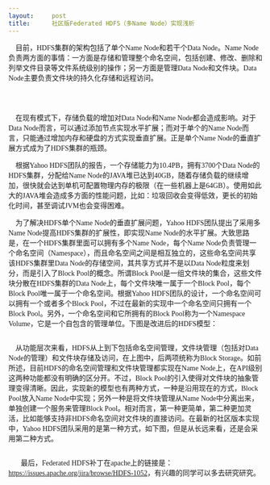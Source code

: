```yaml
---
layout:     post
title:      社区版Federated HDFS（多Name Node）实现浅析
---
```

<div id="article_content" class="article_content clearfix csdn-tracking-statistics" data-pid="blog" data-mod="popu_307" data-dsm="post">
								            <link rel="stylesheet" href="https://csdnimg.cn/release/phoenix/template/css/ck_htmledit_views-f76675cdea.css">
						<div class="htmledit_views" id="content_views">
                <p><span style="font-family:'宋体';font-size:10.5pt;">    </span><span style="font-family:'宋体';font-size:10.5pt;">目前，</span><span style="font-family:Calibri, 'sans-serif';font-size:10.5pt;" lang="en-us" xml:lang="en-us">HDFS</span><span style="font-family:'宋体';font-size:10.5pt;">集群的架构包括了单个</span><span style="font-family:Calibri, 'sans-serif';font-size:10.5pt;" lang="en-us" xml:lang="en-us">Name Node</span><span style="font-family:'宋体';font-size:10.5pt;">和若干个</span><span style="font-family:Calibri, 'sans-serif';font-size:10.5pt;" lang="en-us" xml:lang="en-us">Data Node</span><span style="font-family:'宋体';font-size:10.5pt;">。</span><span style="font-family:Calibri, 'sans-serif';font-size:10.5pt;" lang="en-us" xml:lang="en-us">Name Node</span><span style="font-family:'宋体';font-size:10.5pt;">负责两方面的事情：一方面是存储和管理整个命名空间，包括创建、修改、删除和列举文件目录等文件系统级别的操作；另一方面是管理</span><span style="font-family:Calibri, 'sans-serif';font-size:10.5pt;" lang="en-us" xml:lang="en-us">Data Node</span><span style="font-family:'宋体';font-size:10.5pt;">和文件块。</span><span style="font-family:Calibri, 'sans-serif';font-size:10.5pt;" lang="en-us" xml:lang="en-us">Data Node</span><span style="font-family:'宋体';font-size:10.5pt;">主要负责文件块的持久化存储和远程访问。</span></p>
<p style="text-align:center;"><span style="font-family:'宋体';font-size:10.5pt;"><span style="font-family:'宋体';font-size:10.5pt;"><img src="http://hi.csdn.net/attachment/201105/28/0_1306573408rt2z.gif" alt=""></span></span></p>
<p> </p>
<p><span style="font-family:'宋体';font-size:10.5pt;">    <span style="font-family:'宋体';font-size:10.5pt;">在现有模式下，存储负载的增加对</span><span style="font-family:Calibri, 'sans-serif';font-size:10.5pt;" lang="en-us" xml:lang="en-us">Data Node</span><span style="font-family:'宋体';font-size:10.5pt;">和</span><span style="font-family:Calibri, 'sans-serif';font-size:10.5pt;" lang="en-us" xml:lang="en-us">Name Node</span><span style="font-family:'宋体';font-size:10.5pt;">都会造成影响。对于</span><span style="font-family:Calibri, 'sans-serif';font-size:10.5pt;" lang="en-us" xml:lang="en-us">Data Node</span><span style="font-family:'宋体';font-size:10.5pt;">而言，可以通过添加节点实现水平扩展；而对于单个的</span><span style="font-family:Calibri, 'sans-serif';font-size:10.5pt;" lang="en-us" xml:lang="en-us">Name Node</span><span style="font-family:'宋体';font-size:10.5pt;">而言，只能通过增加内存和硬盘的方式实现垂直扩展。正是单个</span><span style="font-family:Calibri, 'sans-serif';font-size:10.5pt;" lang="en-us" xml:lang="en-us">Name Node</span><span style="font-family:'宋体';font-size:10.5pt;">的垂直扩展方式成为了</span><span style="font-family:Calibri, 'sans-serif';font-size:10.5pt;" lang="en-us" xml:lang="en-us">HDFS</span><span style="font-family:'宋体';font-size:10.5pt;">集群的瓶颈。</span></span></p>
<p><span style="font-family:'宋体';font-size:10.5pt;"><span style="font-family:'宋体';font-size:10.5pt;">    <span style="font-family:'宋体';font-size:10.5pt;">根据</span><span style="font-family:Calibri, 'sans-serif';font-size:10.5pt;" lang="en-us" xml:lang="en-us">Yahoo HDFS</span><span style="font-family:'宋体';font-size:10.5pt;">团队的报告，一个存储能力为</span><span style="font-family:Calibri, 'sans-serif';font-size:10.5pt;" lang="en-us" xml:lang="en-us">10.4PB</span><span style="font-family:'宋体';font-size:10.5pt;">，拥有</span><span style="font-family:Calibri, 'sans-serif';font-size:10.5pt;" lang="en-us" xml:lang="en-us">3700</span><span style="font-family:'宋体';font-size:10.5pt;">个</span><span style="font-family:Calibri, 'sans-serif';font-size:10.5pt;" lang="en-us" xml:lang="en-us">Data Node</span><span style="font-family:'宋体';font-size:10.5pt;">的</span><span style="font-family:Calibri, 'sans-serif';font-size:10.5pt;" lang="en-us" xml:lang="en-us">HDFS</span><span style="font-family:'宋体';font-size:10.5pt;">集群，分配给</span><span style="font-family:Calibri, 'sans-serif';font-size:10.5pt;" lang="en-us" xml:lang="en-us">Name Node</span><span style="font-family:'宋体';font-size:10.5pt;">的</span><span style="font-family:Calibri, 'sans-serif';font-size:10.5pt;" lang="en-us" xml:lang="en-us">JAVA</span><span style="font-family:'宋体';font-size:10.5pt;">堆已达到</span><span style="font-family:Calibri, 'sans-serif';font-size:10.5pt;" lang="en-us" xml:lang="en-us">40GB</span><span style="font-family:'宋体';font-size:10.5pt;">，随着存储负载的继续增加，很快就会达到单机可配置物理内存的极限（在一些机器上是</span><span style="font-family:Calibri, 'sans-serif';font-size:10.5pt;" lang="en-us" xml:lang="en-us">64GB</span><span style="font-family:'宋体';font-size:10.5pt;">）。使用如此大的</span><span style="font-family:Calibri, 'sans-serif';font-size:10.5pt;" lang="en-us" xml:lang="en-us">JAVA</span><span style="font-family:'宋体';font-size:10.5pt;">堆会造成多方面的性能问题，比如：垃圾回收会变得低效，更长的初始化时间，甚至调试</span><span style="font-family:Calibri, 'sans-serif';font-size:10.5pt;" lang="en-us" xml:lang="en-us">JVM</span><span style="font-family:'宋体';font-size:10.5pt;">也会变得困难。</span></span></span></p>
<p><span style="font-family:'宋体';font-size:10.5pt;"><span style="font-family:'宋体';font-size:10.5pt;"><span style="font-family:'宋体';font-size:10.5pt;">    <span style="font-family:'宋体';font-size:10.5pt;">为了解决</span><span style="font-family:Calibri, 'sans-serif';font-size:10.5pt;" lang="en-us" xml:lang="en-us">HDFS</span><span style="font-family:'宋体';font-size:10.5pt;">单个</span><span style="font-family:Calibri, 'sans-serif';font-size:10.5pt;" lang="en-us" xml:lang="en-us">Name Node</span><span style="font-family:'宋体';font-size:10.5pt;">的垂直扩展问题，</span><span style="font-family:Calibri, 'sans-serif';font-size:10.5pt;" lang="en-us" xml:lang="en-us">Yahoo HDFS</span><span style="font-family:'宋体';font-size:10.5pt;">团队提出了采用多</span><span style="font-family:Calibri, 'sans-serif';font-size:10.5pt;" lang="en-us" xml:lang="en-us">Name Node</span><span style="font-family:'宋体';font-size:10.5pt;">提高</span><span style="font-family:Calibri, 'sans-serif';font-size:10.5pt;" lang="en-us" xml:lang="en-us">HDFS</span><span style="font-family:'宋体';font-size:10.5pt;">集群的扩展性，即实现</span><span style="font-family:Calibri, 'sans-serif';font-size:10.5pt;" lang="en-us" xml:lang="en-us">Name Node</span><span style="font-family:'宋体';font-size:10.5pt;">的水平扩展。大致思路是，在一个</span><span style="font-family:Calibri, 'sans-serif';font-size:10.5pt;" lang="en-us" xml:lang="en-us">HDFS</span><span style="font-family:'宋体';font-size:10.5pt;">集群里面可以拥有多个</span><span style="font-family:Calibri, 'sans-serif';font-size:10.5pt;" lang="en-us" xml:lang="en-us">Name Node</span><span style="font-family:'宋体';font-size:10.5pt;">，每个</span><span style="font-family:Calibri, 'sans-serif';font-size:10.5pt;" lang="en-us" xml:lang="en-us">Name Node</span><span style="font-family:'宋体';font-size:10.5pt;">负责管理一个命名空间（</span><span style="font-family:Calibri, 'sans-serif';font-size:10.5pt;" lang="en-us" xml:lang="en-us">Namespace</span><span style="font-family:'宋体';font-size:10.5pt;">），而且命名空间之间是相互独立的，这些命名空间共享该</span><span style="font-family:Calibri, 'sans-serif';font-size:10.5pt;" lang="en-us" xml:lang="en-us">HDFS</span><span style="font-family:'宋体';font-size:10.5pt;">集群里</span><span style="font-family:Calibri, 'sans-serif';font-size:10.5pt;" lang="en-us" xml:lang="en-us">Data Node</span><span style="font-family:'宋体';font-size:10.5pt;">的存储空间，其共享方式并不是以</span><span style="font-family:Calibri, 'sans-serif';font-size:10.5pt;" lang="en-us" xml:lang="en-us">Data Node</span><span style="font-family:'宋体';font-size:10.5pt;">粒度来划分，而是引入了</span><span style="font-family:Calibri, 'sans-serif';font-size:10.5pt;" lang="en-us" xml:lang="en-us">Block Pool</span><span style="font-family:'宋体';font-size:10.5pt;">的概念。所谓</span><span style="font-family:Calibri, 'sans-serif';font-size:10.5pt;" lang="en-us" xml:lang="en-us">Block Pool</span><span style="font-family:'宋体';font-size:10.5pt;">是一组文件块的集合，这些文件块分散在</span><span style="font-family:Calibri, 'sans-serif';font-size:10.5pt;" lang="en-us" xml:lang="en-us">HDFS</span><span style="font-family:'宋体';font-size:10.5pt;">集群的</span><span style="font-family:Calibri, 'sans-serif';font-size:10.5pt;" lang="en-us" xml:lang="en-us">Data Node</span><span style="font-family:'宋体';font-size:10.5pt;">上，每个文件块唯一属于一个</span><span style="font-family:Calibri, 'sans-serif';font-size:10.5pt;" lang="en-us" xml:lang="en-us">Block Pool</span><span style="font-family:'宋体';font-size:10.5pt;">，每个</span><span style="font-family:Calibri, 'sans-serif';font-size:10.5pt;" lang="en-us" xml:lang="en-us">Block Pool</span><span style="font-family:'宋体';font-size:10.5pt;">唯一属于一个命名空间。根据</span><span style="font-family:Calibri, 'sans-serif';font-size:10.5pt;" lang="en-us" xml:lang="en-us">Yahoo HDFS</span><span style="font-family:'宋体';font-size:10.5pt;">团队的设计，一个命名空间可以拥有一个或者多个</span><span style="font-family:Calibri, 'sans-serif';font-size:10.5pt;" lang="en-us" xml:lang="en-us">Block Pool</span><span style="font-family:'宋体';font-size:10.5pt;">，不过在最新的实现中一个命名空间只拥有一个</span><span style="font-family:Calibri, 'sans-serif';font-size:10.5pt;" lang="en-us" xml:lang="en-us">Block Pool</span><span style="font-family:'宋体';font-size:10.5pt;">。另外，一个命名空间和它所拥有的</span><span style="font-family:Calibri, 'sans-serif';font-size:10.5pt;" lang="en-us" xml:lang="en-us">Block Pool</span><span style="font-family:'宋体';font-size:10.5pt;">称为一个</span><span style="font-family:Calibri, 'sans-serif';font-size:10.5pt;" lang="en-us" xml:lang="en-us">Namespace Volume</span><span style="font-family:'宋体';font-size:10.5pt;">，它是一个自包含的管理单位。下图是改进后的</span><span style="font-family:Calibri, 'sans-serif';font-size:10.5pt;" lang="en-us" xml:lang="en-us">HDFS</span><span style="font-family:'宋体';font-size:10.5pt;">模型：</span></span></span></span></p>
<p style="text-align:center;"><span style="font-family:'宋体';font-size:10.5pt;"><span style="font-family:'宋体';font-size:10.5pt;"><span style="font-family:'宋体';font-size:10.5pt;"><span style="font-family:'宋体';font-size:10.5pt;"><img src="http://hi.csdn.net/attachment/201105/28/0_1306573450BfsF.gif" alt=""></span></span></span></span></p>
<p><span style="font-family:'宋体';font-size:10.5pt;"><span style="font-family:'宋体';font-size:10.5pt;"><span style="font-family:'宋体';font-size:10.5pt;"><span style="font-family:'宋体';font-size:10.5pt;">    <span style="font-family:'宋体';font-size:10.5pt;">从功能层次来看，</span><span style="font-family:Calibri, 'sans-serif';font-size:10.5pt;" lang="en-us" xml:lang="en-us">HDFS</span><span style="font-family:'宋体';font-size:10.5pt;">从上到下包括命名空间管理，文件块管理（包括对</span><span style="font-family:Calibri, 'sans-serif';font-size:10.5pt;" lang="en-us" xml:lang="en-us">Data Node</span><span style="font-family:'宋体';font-size:10.5pt;">的管理）和文件块存储及访问，在上图中，后两项统称为</span><span style="font-family:Calibri, 'sans-serif';font-size:10.5pt;" lang="en-us" xml:lang="en-us">Block Storage</span><span style="font-family:'宋体';font-size:10.5pt;">。如前所述，目前</span><span style="font-family:Calibri, 'sans-serif';font-size:10.5pt;" lang="en-us" xml:lang="en-us">HDFS</span><span style="font-family:'宋体';font-size:10.5pt;">的命名空间管理和文件块管理都实现在</span><span style="font-family:Calibri, 'sans-serif';font-size:10.5pt;" lang="en-us" xml:lang="en-us">Name Node</span><span style="font-family:'宋体';font-size:10.5pt;">上，在</span><span style="font-family:Calibri, 'sans-serif';font-size:10.5pt;" lang="en-us" xml:lang="en-us">API</span><span style="font-family:'宋体';font-size:10.5pt;">级别这两种功能都没有明确的区分开。不过，</span><span style="font-family:Calibri, 'sans-serif';font-size:10.5pt;" lang="en-us" xml:lang="en-us">Block Pool</span><span style="font-family:'宋体';font-size:10.5pt;">的引入使得对文件块的抽象管理变得清晰。因此，实现新的模型也有两种方式，一种是沿用现在的方式，</span><span style="font-family:Calibri, 'sans-serif';font-size:10.5pt;" lang="en-us" xml:lang="en-us">Block Pool</span><span style="font-family:'宋体';font-size:10.5pt;">放入</span><span style="font-family:Calibri, 'sans-serif';font-size:10.5pt;" lang="en-us" xml:lang="en-us">Name Node</span><span style="font-family:'宋体';font-size:10.5pt;">中实现；另外一种是将文件块管理从</span><span style="font-family:Calibri, 'sans-serif';font-size:10.5pt;" lang="en-us" xml:lang="en-us">Name Node</span><span style="font-family:'宋体';font-size:10.5pt;">中分离出来，单独创建一个服务来管理</span><span style="font-family:Calibri, 'sans-serif';font-size:10.5pt;" lang="en-us" xml:lang="en-us">Block Pool</span><span style="font-family:'宋体';font-size:10.5pt;">。相对而言，第一种更简单，第二种更加灵活，比如能够支持非</span><span style="font-family:Calibri, 'sans-serif';font-size:10.5pt;" lang="en-us" xml:lang="en-us">HDFS</span><span style="font-family:'宋体';font-size:10.5pt;">命名空间对文件块的直接访问。在最新的社区版本实现中，</span><span style="font-family:Calibri, 'sans-serif';font-size:10.5pt;" lang="en-us" xml:lang="en-us">Yahoo HDFS</span><span style="font-family:'宋体';font-size:10.5pt;">团队采用的是第一种方式，如下图，但是从长远来看，还是会采用第二种方式。</span></span></span></span></span></p>
<p style="text-align:center;"><span style="font-family:'宋体';font-size:10.5pt;"><span style="font-family:'宋体';font-size:10.5pt;"><span style="font-family:'宋体';font-size:10.5pt;"><span style="font-family:'宋体';font-size:10.5pt;"><span style="font-family:'宋体';font-size:10.5pt;"><span style="font-family:'宋体';font-size:10.5pt;"><img src="http://hi.csdn.net/attachment/201105/28/0_1306573489aaR2.gif" alt=""></span></span></span></span></span></span></p>
<p style="text-align:center;"><span style="font-family:'宋体';font-size:10.5pt;"><span style="font-family:'宋体';font-size:10.5pt;"><span style="font-family:'宋体';font-size:10.5pt;"><span style="font-family:'宋体';font-size:10.5pt;"><span style="font-family:'宋体';font-size:10.5pt;"></span></span></span></span></span></p>
<p style="text-align:left;"><span style="font-family:'宋体';font-size:10.5pt;"><span style="font-family:'宋体';font-size:10.5pt;"><span style="font-family:'宋体';font-size:10.5pt;"><span style="font-family:'宋体';font-size:10.5pt;"><span style="font-family:'宋体';font-size:10.5pt;"><span style="font-family:'宋体';font-size:10.5pt;"><span style="font-family:Calibri, 'sans-serif';font-size:10.5pt;" lang="en-us" xml:lang="en-us">       最后，Federated HDFS补丁在apache上的链接是：<a href="https://issues.apache.org/jira/browse/HDFS-1052" rel="nofollow">https://issues.apache.org/jira/browse/HDFS-1052</a>，有兴趣的同学可以多去研究研究。</span></span></span></span></span></span></span></p>
<p><span style="font-family:'宋体';font-size:10.5pt;"><span style="font-family:'宋体';font-size:10.5pt;"><span style="font-family:'宋体';font-size:10.5pt;"><span style="font-family:'宋体';font-size:10.5pt;"></span></span></span></span></p>            </div>
                </div>